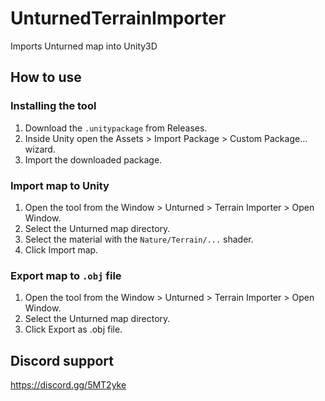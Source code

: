 # UnturnedTerrainImporter
Imports Unturned map into Unity3D

## How to use

### Installing the tool
1. Download the `.unitypackage` from Releases.
2. Inside Unity open the Assets > Import Package > Custom Package… wizard.
3. Import the downloaded package.

### Import map to Unity
1. Open the tool from the Window > Unturned > Terrain Importer > Open Window.
2. Select the Unturned map directory.
3. Select the material with the `Nature/Terrain/...` shader.
4. Click Import map.


### Export map to `.obj` file
1. Open the tool from the Window > Unturned > Terrain Importer > Open Window.
2. Select the Unturned map directory.
3. Click Export as .obj file.

## Discord support
https://discord.gg/5MT2yke